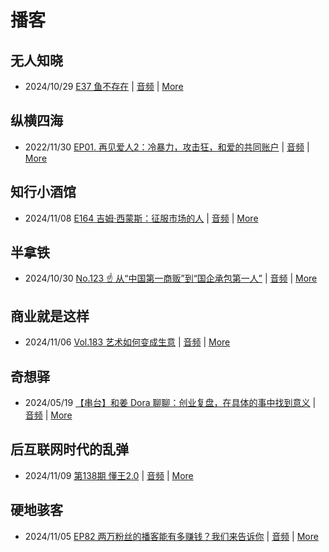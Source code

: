 # 播客

## 无人知晓
- 2024/10/29 [E37 鱼不存在](https://www.xiaoyuzhoufm.com/episode/6720836fbad346ebe6399017) | [音频](https://dts-api.xiaoyuzhoufm.com/track/611719d3cb0b82e1df0ad29e/6720836fbad346ebe6399017/media.xyzcdn.net/lu1L3ucT8gNS6cVyQe0K2Xfqu_ve.m4a) | [More](channels/%E6%97%A0%E4%BA%BA%E7%9F%A5%E6%99%93.md)

## 纵横四海
- 2022/11/30 [EP01. 再见爱人2：冷暴力，攻击狂，和爱的共同账户](https://www.ximalaya.com/sound/592716797) | [音频](https://aod.cos.tx.xmcdn.com/storages/26c6-audiofreehighqps/E9/4E/GKwRIUEHXOodAq7-QQHYdhCw-aacv2-48K.m4a) | [More](channels/%E7%BA%B5%E6%A8%AA%E5%9B%9B%E6%B5%B7.md)

## 知行小酒馆
- 2024/11/08 [E164 吉姆·西蒙斯：征服市场的人](https://www.xiaoyuzhoufm.com/episode/672daea641963c65b0ebaf99) | [音频](https://dts-api.xiaoyuzhoufm.com/track/6013f9f58e2f7ee375cf4216/672daea641963c65b0ebaf99/media.xyzcdn.net/lmUkaQGsYhF-QK9AiMJg4squCUeu.m4a) | [More](channels/%E7%9F%A5%E8%A1%8C%E5%B0%8F%E9%85%92%E9%A6%86.md)

## 半拿铁
- 2024/10/30 [No.123 ☝️ 从“中国第一商贩”到“国企承包第一人”](https://www.ximalaya.com/sound/770040180) | [音频](https://tk.wavpub.com/WPDL_QnZNnseWmTLjyVrhKhmngcYSBaKVTzKpPzwCDbvaxppntuXUbRPPkDyUwe-de.m4a) | [More](channels/%E5%8D%8A%E6%8B%BF%E9%93%81.md)

## 商业就是这样
- 2024/11/06 [Vol.183 艺术如何变成生意](https://www.ximalaya.com/sound/772178615) | [音频](https://aod.cos.tx.xmcdn.com/storages/7c1e-audiofreehighqps/78/45/GKwRIMALARwjAJ15FQMq60bb.m4a) | [More](channels/%E5%95%86%E4%B8%9A%E5%B0%B1%E6%98%AF%E8%BF%99%E6%A0%B7.md)

## 奇想驿
- 2024/05/19 [【串台】和姜 Dora 聊聊：创业复盘，在具体的事中找到意义](https://www.xiaoyuzhoufm.com/episode/664962d382b428eafd844366) | [音频](https://dts-api.xiaoyuzhoufm.com/track/6034daea97755b8fc9c66480/664962d382b428eafd844366/media.xyzcdn.net/llloyy2KoUURla1cgosxmkenwwHw.m4a) | [More](channels/%E5%A5%87%E6%83%B3%E9%A9%BF.md)

## 后互联网时代的乱弹
- 2024/11/09 [第138期 懂王2.0](https://hosting.wavpub.cn/pie/ep138/) | [音频](https://tk.wavpub.com/WPDL_dEsDwwUrktdQnrzFWvWyTWFNQnpUfzAgMvzGRZsZVsWFvtyXRRNRQcnSZh-38.mp3) | [More](channels/%E5%90%8E%E4%BA%92%E8%81%94%E7%BD%91%E6%97%B6%E4%BB%A3%E7%9A%84%E4%B9%B1%E5%BC%B9.md)

## 硬地骇客
- 2024/11/05 [EP82 两万粉丝的播客能有多赚钱？我们来告诉你](https://www.xiaoyuzhoufm.com/episode/672a3cd56c53cd405a2ffbde) | [音频](https://dts-api.xiaoyuzhoufm.com/track/640ee2438be5d40013fe4a87/672a3cd56c53cd405a2ffbde/media.xyzcdn.net/lpoCko6A0BwC3LQ6GsYfmw8uH-Tu.m4a) | [More](channels/%E7%A1%AC%E5%9C%B0%E9%AA%87%E5%AE%A2.md)


